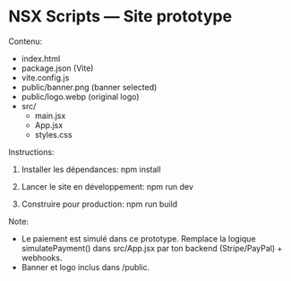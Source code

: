 NSX Scripts — Site prototype
============================

Contenu:
- index.html
- package.json (Vite)
- vite.config.js
- public/banner.png   (banner selected)
- public/logo.webp    (original logo)
- src/
  - main.jsx
  - App.jsx
  - styles.css

Instructions:
1) Installer les dépendances:
   npm install

2) Lancer le site en développement:
   npm run dev

3) Construire pour production:
   npm run build

Note:
- Le paiement est simulé dans ce prototype. Remplace la logique simulatePayment() dans src/App.jsx par ton backend (Stripe/PayPal) + webhooks.
- Banner et logo inclus dans /public.
